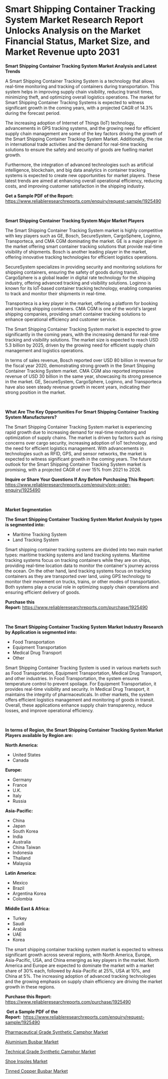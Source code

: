 <p><h1>Smart Shipping Container Tracking System Market Research Report Unlocks Analysis on the Market Financial Status, Market Size, and Market Revenue upto 2031</h1></p><p><strong>Smart Shipping Container Tracking System Market Analysis and Latest Trends</strong></p>
<p><p>A Smart Shipping Container Tracking System is a technology that allows real-time monitoring and tracking of containers during transportation. This system helps in improving supply chain visibility, reducing transit times, minimizing theft, and optimizing overall logistics operations. The market for Smart Shipping Container Tracking Systems is expected to witness significant growth in the coming years, with a projected CAGR of 14.3% during the forecast period.</p><p>The increasing adoption of Internet of Things (IoT) technology, advancements in GPS tracking systems, and the growing need for efficient supply chain management are some of the key factors driving the growth of the Smart Shipping Container Tracking System Market. Additionally, the rise in international trade activities and the demand for real-time tracking solutions to ensure the safety and security of goods are fuelling market growth.</p><p>Furthermore, the integration of advanced technologies such as artificial intelligence, blockchain, and big data analytics in container tracking systems is expected to create new opportunities for market players. These latest trends are aimed at enhancing overall operational efficiency, reducing costs, and improving customer satisfaction in the shipping industry.</p></p>
<p><strong>Get a Sample PDF of the Report:&nbsp;</strong> <a href="https://www.reliableresearchreports.com/enquiry/request-sample/1925490">https://www.reliableresearchreports.com/enquiry/request-sample/1925490</a></p>
<p>&nbsp;</p>
<p><strong>Smart Shipping Container Tracking System Major Market Players</strong></p>
<p><p>The Smart Shipping Container Tracking System market is highly competitive with key players such as GE, Bosch, SecureSystem, CargoSphere, Loginno, Transporteca, and CMA CGM dominating the market. GE is a major player in the market offering smart container tracking solutions that provide real-time visibility of shipments. Bosch is another leading player in the market, offering innovative tracking technologies for efficient logistics operations.</p><p>SecureSystem specializes in providing security and monitoring solutions for shipping containers, ensuring the safety of goods during transit. CargoSphere is a global leader in digital rate technology for the shipping industry, offering advanced tracking and visibility solutions. Loginno is known for its IoT-based container tracking technology, enabling companies to track and monitor their shipments in real-time.</p><p>Transporteca is a key player in the market, offering a platform for booking and tracking shipping containers. CMA CGM is one of the world's largest shipping companies, providing smart container tracking solutions to enhance operational efficiency and customer service.</p><p>The Smart Shipping Container Tracking System market is expected to grow significantly in the coming years, with the increasing demand for real-time tracking and visibility solutions. The market size is expected to reach USD 5.3 billion by 2025, driven by the growing need for efficient supply chain management and logistics operations.</p><p>In terms of sales revenue, Bosch reported over USD 80 billion in revenue for the fiscal year 2020, demonstrating strong growth in the Smart Shipping Container Tracking System market. CMA CGM also reported impressive revenue of USD 30 billion in the same year, showcasing its strong presence in the market. GE, SecureSystem, CargoSphere, Loginno, and Transporteca have also seen steady revenue growth in recent years, indicating their strong position in the market.</p></p>
<p>&nbsp;</p>
<p><strong>What Are The Key Opportunities For Smart Shipping Container Tracking System Manufacturers?</strong></p>
<p><p>The Smart Shipping Container Tracking System market is experiencing rapid growth due to increasing demand for real-time monitoring and optimization of supply chains. The market is driven by factors such as rising concerns over cargo security, increasing adoption of IoT technology, and the need for efficient logistics management. With advancements in technologies such as RFID, GPS, and sensor networks, the market is expected to witness significant growth in the coming years. The future outlook for the Smart Shipping Container Tracking System market is promising, with a projected CAGR of over 15% from 2021 to 2026.</p></p>
<p><strong>Inquire or Share Your Questions If Any Before Purchasing This Report:</strong> <a href="https://www.reliableresearchreports.com/enquiry/pre-order-enquiry/1925490">https://www.reliableresearchreports.com/enquiry/pre-order-enquiry/1925490</a></p>
<p>&nbsp;</p>
<p><strong>Market Segmentation</strong></p>
<p><strong>The Smart Shipping Container Tracking System Market Analysis by types is segmented into:</strong></p>
<p><ul><li>Maritime Tracking System</li><li>Land Tracking System</li></ul></p>
<p><p>Smart shipping container tracking systems are divided into two main market types: maritime tracking systems and land tracking systems. Maritime tracking systems focus on tracking containers while they are on ships, providing real-time location data to monitor the container's journey across the ocean. On the other hand, land tracking systems focus on tracking containers as they are transported over land, using GPS technology to monitor their movement on trucks, trains, or other modes of transportation. Both systems play a crucial role in optimizing supply chain operations and ensuring efficient delivery of goods.</p></p>
<p><strong>Purchase this Report:&nbsp;</strong><a href="https://www.reliableresearchreports.com/purchase/1925490">https://www.reliableresearchreports.com/purchase/1925490</a></p>
<p>&nbsp;</p>
<p><strong>The Smart Shipping Container Tracking System Market Industry Research by Application is segmented into:</strong></p>
<p><ul><li>Food Transportation</li><li>Equipment Transportation</li><li>Medical Drug Transport</li><li>Other</li></ul></p>
<p><p>Smart Shipping Container Tracking System is used in various markets such as Food Transportation, Equipment Transportation, Medical Drug Transport, and other industries. In Food Transportation, the system ensures temperature control to prevent spoilage. For Equipment Transportation, it provides real-time visibility and security. In Medical Drug Transport, it maintains the integrity of pharmaceuticals. In other markets, the system offers efficient logistics management and monitoring of goods in transit. Overall, these applications enhance supply chain transparency, reduce losses, and improve operational efficiency.</p></p>
<p>&nbsp;</p>
<p><strong>In terms of Region, the Smart Shipping Container Tracking System Market Players available by Region are:</strong></p>
<p>
    <p> <strong> North America: </strong>
        <ul>
            <li>United States</li>
            <li>Canada</li>
        </ul>
        </p> 
    <p> <strong> Europe: </strong>
        <ul>
            <li>Germany</li>
            <li>France</li>
            <li>U.K.</li>
            <li>Italy</li>
            <li>Russia</li>
        </ul>
        </p> 
    <p> <strong> Asia-Pacific: </strong>
        <ul>
            <li>China</li>
            <li>Japan</li>
            <li>South Korea</li>
            <li>India</li>
            <li>Australia</li>
            <li>China Taiwan</li>
            <li>Indonesia</li>
            <li>Thailand</li>
            <li>Malaysia</li>
        </ul>
        </p> 
    <p> <strong> Latin America: </strong>
        <ul>
            <li>Mexico</li>
            <li>Brazil</li>
            <li>Argentina Korea</li>
            <li>Colombia</li>
        </ul>
        </p> 
    <p> <strong> Middle East & Africa: </strong>
        <ul>
            <li>Turkey</li>
            <li>Saudi</li>
            <li>Arabia</li>
            <li>UAE</li>
            <li>Korea</li>
        </ul>
    </p>
    </p>
<p><p>The smart shipping container tracking system market is expected to witness significant growth across several regions, with North America, Europe, Asia-Pacific, USA, and China emerging as key players in the market. North America and Europe are expected to dominate the market with a market share of 30% each, followed by Asia-Pacific at 25%, USA at 10%, and China at 5%. The increasing adoption of advanced tracking technologies and the growing emphasis on supply chain efficiency are driving the market growth in these regions.</p></p>
<p><strong>Purchase this Report: </strong><a href="https://www.reliableresearchreports.com/purchase/1925490">https://www.reliableresearchreports.com/purchase/1925490</a></p>
<p>&nbsp;<strong>Get a Sample PDF of the Report:&nbsp;&nbsp;</strong><a href="https://www.reliableresearchreports.com/enquiry/request-sample/1925490">https://www.reliableresearchreports.com/enquiry/request-sample/1925490</a></p>
<p><strong></strong></p>
<p><p><a href="https://adventurous-uranium-ef9.notion.site/Pharmaceutical-Grade-Synthetic-Camphor-Market-Research-Report-The-Key-To-Successful-Business-Strate-48dbcf4c827f4651ba13dccefea0bf65">Pharmaceutical Grade Synthetic Camphor Market</a></p><p><a href="https://view.publitas.com/reportprime-1/aluminium-busbar-market-growth-market-trends-covid-19-impact-and-forecasts-for-period-from-2024-2031/">Aluminium Busbar Market</a></p><p><a href="https://carnation-joke-41f.notion.site/Technical-Grade-Synthetic-Camphor-Market-Size-Market-Trends-and-Growth-Outlook-forecasted-for-peri-cf706e62f82548b383f2562ce0cbba02">Technical Grade Synthetic Camphor Market</a></p><p><a href="https://extreme-scabiosa-c81.notion.site/Shoe-Insoles-Market-Size-Evaluating-its-Market-Trends-Growth-and-Projections-2024-2031-99396fb44f8e4aea8ee7186391cc5008">Shoe Insoles Market</a></p><p><a href="https://view.publitas.com/reportprime-1/tinned-copper-busbar-market-size-focuses-on-market-dynamics-in-depth-analysis-and-future-projections-of-its-market-forecasted-for-period-from-2024-to-2031/">Tinned Copper Busbar Market</a></p></p>